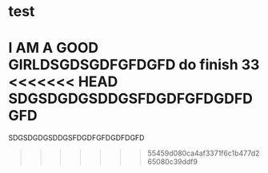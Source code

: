 test
====
I AM A GOOD GIRLDSGDSGDFGFDGFD
do finish
33
<<<<<<< HEAD
SDGSDGDGSDDGSFDGDFGFDGDFDGFD
=======
SDGSDGDGSDDGSFDGDFGFDGDFDGFD
>>>>>>> 55459d080ca4af3371f6c1b477d265080c39ddf9
